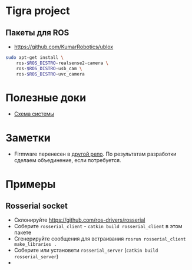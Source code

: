 # Tigra project

## Пакеты для ROS

- https://github.com/KumarRobotics/ublox

```bash
sudo apt-get install \
    ros-$ROS_DISTRO-realsense2-camera \
    ros-$ROS_DISTRO-usb_cam \
    ros-$ROS_DISTRO-uvc_camera

```

# Полезные доки

- [Схема системы](https://drive.google.com/file/d/1iIvuMr4xtmul_ea4DkjYoXMdhi8A7dez/view?usp=sharing)

# Заметки

- Firmware перенесен в [другой репо](https://github.com/lsd-maddrive/tigra-firmware). По результатам разработки сделаем объединение, если потребуется.


# Примеры

## Rosserial socket

- Склонируйте https://github.com/ros-drivers/rosserial
- Соберите `rosserial_client` - `catkin build rosserial_client` в этом пакете
- Сгенерируйте сообщения для встраивания `rosrun rosserial_client make_libraries .`
- Соберите или установети `rosserial_server` (`catkin build rosserial_server`)
- 
